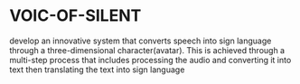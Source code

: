 # VOIC-OF-SILENT
 develop an innovative system ‎that converts speech into sign language through a three-‎dimensional character(avatar). This is achieved through a ‎multi-step process that includes processing the audio and ‎converting it into text then translating the text into sign language  
